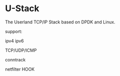 # U-Stack
The Userland TCP/IP Stack based on DPDK and Linux.

support:

ipv4 ipv6

TCP/UDP/ICMP

conntrack

netfilter HOOK
